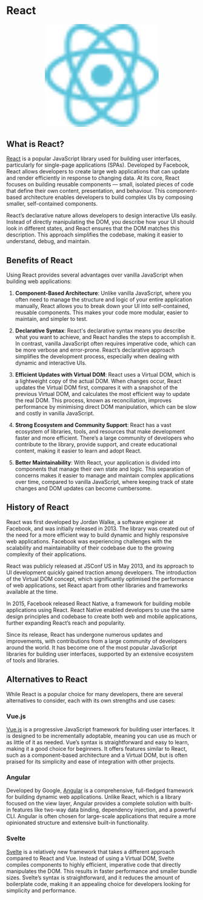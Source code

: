 # React

<p align="center">
  <img src="./react_logo.svg" alt="React logo" width="300px" />
</p>

## What is React?

[React](https://react.dev) is a popular JavaScript library used for building
user interfaces, particularly for single-page applications (SPAs). Developed by
Facebook, React allows developers to create large web applications that can
update and render efficiently in response to changing data. At its core, React
focuses on building reusable components — small, isolated pieces of code that
define their own content, presentation, and behaviour. This component-based
architecture enables developers to build complex UIs by composing smaller,
self-contained components.

React’s declarative nature allows developers to design interactive UIs easily.
Instead of directly manipulating the DOM, you describe how your UI should look
in different states, and React ensures that the DOM matches this description.
This approach simplifies the codebase, making it easier to understand, debug,
and maintain.

## Benefits of React

Using React provides several advantages over vanilla JavaScript when building
web applications:

1. **Component-Based Architecture**: Unlike vanilla JavaScript, where you often
   need to manage the structure and logic of your entire application manually,
   React allows you to break down your UI into self-contained, reusable
   components. This makes your code more modular, easier to maintain, and
   simpler to test.

2. **Declarative Syntax**: React's declarative syntax means you describe what
   you want to achieve, and React handles the steps to accomplish it. In
   contrast, vanilla JavaScript often requires imperative code, which can be
   more verbose and error-prone. React’s declarative approach simplifies the
   development process, especially when dealing with dynamic and interactive
   UIs.

3. **Efficient Updates with Virtual DOM**: React uses a Virtual DOM, which is a
   lightweight copy of the actual DOM. When changes occur, React updates the
   Virtual DOM first, compares it with a snapshot of the previous Virtual DOM,
   and calculates the most efficient way to update the real DOM. This process,
   known as reconciliation, improves performance by minimising direct DOM
   manipulation, which can be slow and costly in vanilla JavaScript.

4. **Strong Ecosystem and Community Support**: React has a vast ecosystem of
   libraries, tools, and resources that make development faster and more
   efficient. There’s a large community of developers who contribute to the
   library, provide support, and create educational content, making it easier to
   learn and adopt React.

5. **Better Maintainability**: With React, your application is divided into
   components that manage their own state and logic. This separation of concerns
   makes it easier to manage and maintain complex applications over time,
   compared to vanilla JavaScript, where keeping track of state changes and DOM
   updates can become cumbersome.

## History of React

React was first developed by Jordan Walke, a software engineer at Facebook, and
was initially released in 2013. The library was created out of the need for a
more efficient way to build dynamic and highly responsive web applications.
Facebook was experiencing challenges with the scalability and maintainability of
their codebase due to the growing complexity of their applications.

React was publicly released at JSConf US in May 2013, and its approach to UI
development quickly gained traction among developers. The introduction of the
Virtual DOM concept, which significantly optimised the performance of web
applications, set React apart from other libraries and frameworks available at
the time.

In 2015, Facebook released React Native, a framework for building mobile
applications using React. React Native enabled developers to use the same design
principles and codebase to create both web and mobile applications, further
expanding React’s reach and popularity.

Since its release, React has undergone numerous updates and improvements, with
contributions from a large community of developers around the world. It has
become one of the most popular JavaScript libraries for building user
interfaces, supported by an extensive ecosystem of tools and libraries.

## Alternatives to React

While React is a popular choice for many developers, there are several
alternatives to consider, each with its own strengths and use cases:

### Vue.js

[Vue.js](https://vuejs.org/) is a progressive JavaScript framework for building
user interfaces. It is designed to be incrementally adoptable, meaning you can
use as much or as little of it as needed. Vue’s syntax is straightforward and
easy to learn, making it a good choice for beginners. It offers features similar
to React, such as a component-based architecture and a Virtual DOM, but is often
praised for its simplicity and ease of integration with other projects.

### Angular

Developed by Google, [Angular](https://angularjs.org/) is a comprehensive,
full-fledged framework for building dynamic web applications. Unlike React,
which is a library focused on the view layer, Angular provides a complete
solution with built-in features like two-way data binding, dependency injection,
and a powerful CLI. Angular is often chosen for large-scale applications that
require a more opinionated structure and extensive built-in functionality.

### Svelte

[Svelte](https://svelte.dev/) is a relatively new framework that takes a
different approach compared to React and Vue. Instead of using a Virtual DOM,
Svelte compiles components to highly efficient, imperative code that directly
manipulates the DOM. This results in faster performance and smaller bundle
sizes. Svelte’s syntax is straightforward, and it reduces the amount of
boilerplate code, making it an appealing choice for developers looking for
simplicity and performance.
